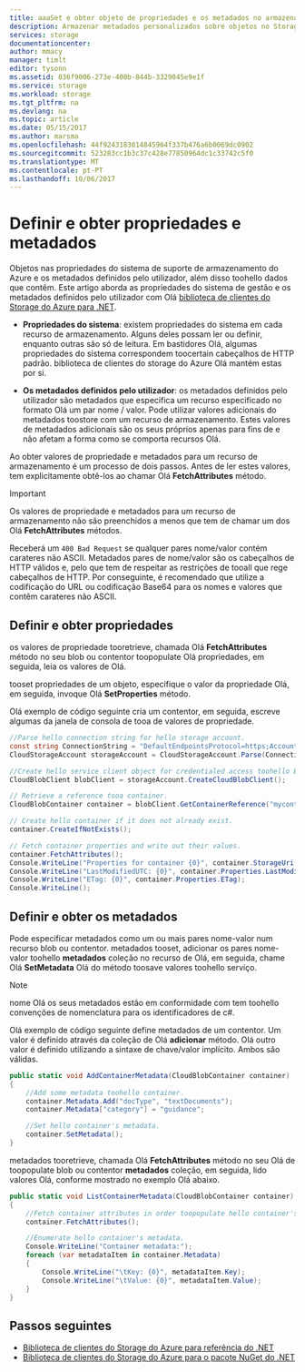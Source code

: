 ```yaml
---
title: aaaSet e obter objeto de propriedades e os metadados no armazenamento do Azure | Microsoft Docs
description: Armazenar metadados personalizados sobre objetos no Storage do Azure e definir e obter as propriedades do sistema.
services: storage
documentationcenter: 
author: mmacy
manager: timlt
editor: tysonn
ms.assetid: 036f9006-273e-400b-844b-3329045e9e1f
ms.service: storage
ms.workload: storage
ms.tgt_pltfrm: na
ms.devlang: na
ms.topic: article
ms.date: 05/15/2017
ms.author: marsma
ms.openlocfilehash: 44f9243183014845964f337b476a6b0069dc0902
ms.sourcegitcommit: 523283cc1b3c37c428e77850964dc1c33742c5f0
ms.translationtype: MT
ms.contentlocale: pt-PT
ms.lasthandoff: 10/06/2017
---
```

# <a name="set-and-retrieve-properties-and-metadata"></a>Definir e obter propriedades e metadados

Objetos nas propriedades do sistema de suporte de armazenamento do Azure e os metadados definidos pelo utilizador, além disso toohello dados que contêm. Este artigo aborda as propriedades do sistema de gestão e os metadados definidos pelo utilizador com Olá [biblioteca de clientes do Storage do Azure para .NET](https://www.nuget.org/packages/WindowsAzure.Storage/).

* **Propriedades do sistema**: existem propriedades do sistema em cada recurso de armazenamento. Alguns deles possam ler ou definir, enquanto outras são só de leitura. Em bastidores Olá, algumas propriedades do sistema correspondem toocertain cabeçalhos de HTTP padrão. biblioteca de clientes do storage do Azure Olá mantém estas por si.

* **Os metadados definidos pelo utilizador**: os metadados definidos pelo utilizador são metadados que especifica um recurso especificado no formato Olá um par nome / valor. Pode utilizar valores adicionais do metadados toostore com um recurso de armazenamento. Estes valores de metadados adicionais são os seus próprios apenas para fins de e não afetam a forma como se comporta recursos Olá.

Ao obter valores de propriedade e metadados para um recurso de armazenamento é um processo de dois passos. Antes de ler estes valores, tem explicitamente obtê-los ao chamar Olá **FetchAttributes** método.

> [!IMPORTANT]
> Os valores de propriedade e metadados para um recurso de armazenamento não são preenchidos a menos que tem de chamar um dos Olá **FetchAttributes** métodos.
>
> Receberá um `400 Bad Request` se qualquer pares nome/valor contém carateres não ASCII. Metadados pares de nome/valor são os cabeçalhos de HTTP válidos e, pelo que tem de respeitar as restrições de tooall que rege cabeçalhos de HTTP. Por conseguinte, é recomendado que utilize a codificação do URL ou codificação Base64 para os nomes e valores que contêm carateres não ASCII.
>

## <a name="setting-and-retrieving-properties"></a>Definir e obter propriedades
os valores de propriedade tooretrieve, chamada Olá **FetchAttributes** método no seu blob ou contentor toopopulate Olá propriedades, em seguida, leia os valores de Olá.

tooset propriedades de um objeto, especifique o valor da propriedade Olá, em seguida, invoque Olá **SetProperties** método.

Olá exemplo de código seguinte cria um contentor, em seguida, escreve algumas da janela de consola de tooa de valores de propriedade.

```csharp
//Parse hello connection string for hello storage account.
const string ConnectionString = "DefaultEndpointsProtocol=https;AccountName=account-name;AccountKey=account-key";
CloudStorageAccount storageAccount = CloudStorageAccount.Parse(ConnectionString);

//Create hello service client object for credentialed access toohello Blob service.
CloudBlobClient blobClient = storageAccount.CreateCloudBlobClient();

// Retrieve a reference tooa container.
CloudBlobContainer container = blobClient.GetContainerReference("mycontainer");

// Create hello container if it does not already exist.
container.CreateIfNotExists();

// Fetch container properties and write out their values.
container.FetchAttributes();
Console.WriteLine("Properties for container {0}", container.StorageUri.PrimaryUri.ToString());
Console.WriteLine("LastModifiedUTC: {0}", container.Properties.LastModified.ToString());
Console.WriteLine("ETag: {0}", container.Properties.ETag);
Console.WriteLine();
```

## <a name="setting-and-retrieving-metadata"></a>Definir e obter os metadados
Pode especificar metadados como um ou mais pares nome-valor num recurso blob ou contentor. metadados tooset, adicionar os pares nome-valor toohello **metadados** coleção no recurso de Olá, em seguida, chame Olá **SetMetadata** Olá do método toosave valores toohello serviço.

> [!NOTE]
> nome Olá os seus metadados estão em conformidade com tem toohello convenções de nomenclatura para os identificadores de c#.
>
>

Olá exemplo de código seguinte define metadados de um contentor. Um valor é definido através da coleção de Olá **adicionar** método. Olá outro valor é definido utilizando a sintaxe de chave/valor implícito. Ambos são válidas.

```csharp
public static void AddContainerMetadata(CloudBlobContainer container)
{
    //Add some metadata toohello container.
    container.Metadata.Add("docType", "textDocuments");
    container.Metadata["category"] = "guidance";

    //Set hello container's metadata.
    container.SetMetadata();
}
```

metadados tooretrieve, chamada Olá **FetchAttributes** método no seu Olá de toopopulate blob ou contentor **metadados** coleção, em seguida, lido valores Olá, conforme mostrado no exemplo Olá abaixo.

```csharp
public static void ListContainerMetadata(CloudBlobContainer container)
{
    //Fetch container attributes in order toopopulate hello container's properties and metadata.
    container.FetchAttributes();

    //Enumerate hello container's metadata.
    Console.WriteLine("Container metadata:");
    foreach (var metadataItem in container.Metadata)
    {
        Console.WriteLine("\tKey: {0}", metadataItem.Key);
        Console.WriteLine("\tValue: {0}", metadataItem.Value);
    }
}
```

## <a name="next-steps"></a>Passos seguintes
* [Biblioteca de clientes do Storage do Azure para referência do .NET](/dotnet/api/?term=Microsoft.WindowsAzure.Storage)
* [Biblioteca de clientes do Storage do Azure para o pacote NuGet do .NET](https://www.nuget.org/packages/WindowsAzure.Storage/)
